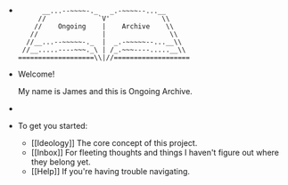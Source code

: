 - ```
        __...--~~~~-._   _.-~~~~--...__
       //             `V'             \\ 
      //    Ongoing    |    Archive    \\
     //                |                \\  
    //__...--~~~~~-._  |  _.-~~~~~--...__\\ 
   //__.....----~~~._\ | /_.~~~----.....__\\
  ===================\\|//===================
  ```
- Welcome! 
  
  My name is James and this is Ongoing Archive.
-
- To get you started:
	- [[Ideology]]
	  The core concept of this project.
	- [[Inbox]]
	  For fleeting thoughts and things I haven't figure out where they belong yet.
	- [[Help]]
	  If you're having trouble navigating.